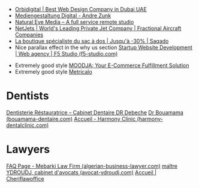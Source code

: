 - [Orbidigital | Best Web Design Company in Dubai UAE](https://orbidigital.ae/)
- [Mediengestaltung Digital - Andre Zunk](https://mediengestaltung.digital/)
- [Natural Eye Media – A full service remote studio](https://naturaleyemedia.com/)
- [NetJets | World's Leading Private Jet Company | Fractional Aircraft Companies](https://www.netjets.com/en-us/)
- [La boutique spécialiste du sac à dos | Jusqu'à -30% | Saqado](https://saqado.fr/)
- Nice parallax effect in the why us section [Startup Website Development | Web agency | F5 Studio (f5-studio.com)](https://f5-studio.com/services/websites-for-startups/)
* Extremely good style [MOODJA: Your E-Commerce Fulfillment Solution](https://www.moodja.com/en)
* Extremely good style [Metricalo](https://metricalo.com/)

# Dentists
[Dentisterie Réstauratrice – Cabinet Dentaire DR Debeche](https://www.drdebeche.com/index.php/services/restorative-dentistry/)
[Dr Bouamama (bouamama-dentaire.com)](https://bouamama-dentaire.com/)
[Accueil - Harmony Clinic (harmony-dentalclinic.com)](https://harmony-dentalclinic.com/)

# Lawyers
[FAQ Page - Mebarki Law Firm (algerian-business-lawyer.com)](https://algerian-business-lawyer.com/faq-page/)
[maître YDROUDJ, cabinet d'avocats (avocat-ydroudj.com)](http://www.avocat-ydroudj.com/index.html)
[Accueil | Cheriflawoffice](https://cheriflawoffice.wixsite.com/cheriflawoffice)
